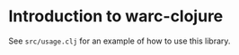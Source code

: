 # Introduction to warc-clojure

See <code>src/usage.clj</code> for an example of how to use this library.